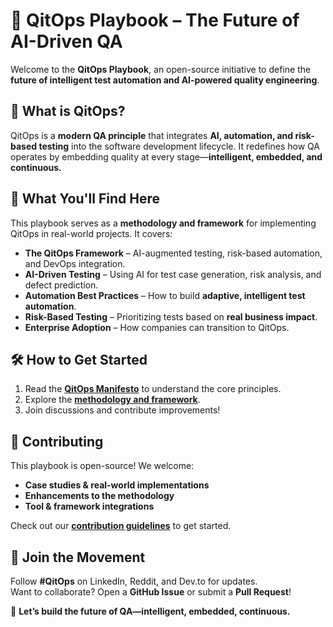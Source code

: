 # 🚀 QitOps Playbook – The Future of AI-Driven QA  

Welcome to the **QitOps Playbook**, an open-source initiative to define the **future of intelligent test automation and AI-powered quality engineering**.  

## **🌟 What is QitOps?**
QitOps is a **modern QA principle** that integrates **AI, automation, and risk-based testing** into the software development lifecycle. It redefines how QA operates by embedding quality at every stage—**intelligent, embedded, and continuous.**  

## **📖 What You'll Find Here**
This playbook serves as a **methodology and framework** for implementing QitOps in real-world projects. It covers:
- **The QitOps Framework** – AI-augmented testing, risk-based automation, and DevOps integration.
- **AI-Driven Testing** – Using AI for test case generation, risk analysis, and defect prediction.
- **Automation Best Practices** – How to build **adaptive, intelligent test automation**.
- **Risk-Based Testing** – Prioritizing tests based on **real business impact**.
- **Enterprise Adoption** – How companies can transition to QitOps.

## **🛠️ How to Get Started**
1. Read the **[QitOps Manifesto](MANIFESTO.md)** to understand the core principles.
2. Explore the **[methodology and framework](framework/qitops-methodology.md)**.
3. Join discussions and contribute improvements!

## **🤝 Contributing**
This playbook is open-source! We welcome:
- **Case studies & real-world implementations**
- **Enhancements to the methodology**
- **Tool & framework integrations**

Check out our **[contribution guidelines](CONTRIBUTING.md)** to get started.  

## **📌 Join the Movement**
Follow **#QitOps** on LinkedIn, Reddit, and Dev.to for updates.  
Want to collaborate? Open a **GitHub Issue** or submit a **Pull Request**!  

🚀 **Let’s build the future of QA—intelligent, embedded, continuous.**  
